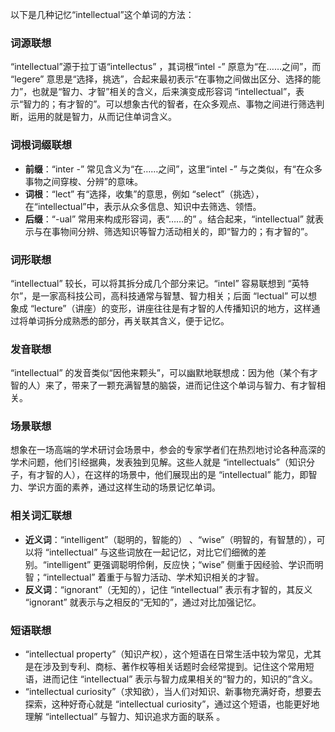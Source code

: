 以下是几种记忆“intellectual”这个单词的方法：

### 词源联想
“intellectual”源于拉丁语“intellectus” ，其词根“intel -” 原意为“在……之间”，而 “legere” 意思是“选择，挑选”，合起来最初表示“在事物之间做出区分、选择的能力”，也就是“智力、才智”相关的含义，后来演变成形容词 “intellectual”，表示“智力的；有才智的”。可以想象古代的智者，在众多观点、事物之间进行筛选判断，运用的就是智力，从而记住单词含义。

### 词根词缀联想
- **前缀**：“inter -” 常见含义为“在……之间”，这里“intel -” 与之类似，有“在众多事物之间穿梭、分辨”的意味。
 - **词根**：“lect” 有“选择，收集”的意思，例如 “select”（挑选），在“intellectual”中，表示从众多信息、知识中去筛选、领悟。
 - **后缀**：“-ual” 常用来构成形容词，表“……的” 。结合起来，“intellectual” 就表示与在事物间分辨、筛选知识等智力活动相关的，即“智力的；有才智的”。 

### 词形联想
“intellectual” 较长，可以将其拆分成几个部分来记。“intel” 容易联想到 “英特尔”，是一家高科技公司，高科技通常与智慧、智力相关；后面 “lectual” 可以想象成 “lecture”（讲座）的变形，讲座往往是有才智的人传播知识的地方，这样通过将单词拆分成熟悉的部分，再关联其含义，便于记忆。 

### 发音联想
“intellectual” 的发音类似“因他来颗头”，可以幽默地联想成：因为他（某个有才智的人）来了，带来了一颗充满智慧的脑袋，进而记住这个单词与智力、有才智相关。 

### 场景联想
想象在一场高端的学术研讨会场景中，参会的专家学者们在热烈地讨论各种高深的学术问题，他们引经据典，发表独到见解。这些人就是 “intellectuals”（知识分子，有才智的人），在这样的场景中，他们展现出的是 “intellectual” 能力，即智力、学识方面的素养，通过这样生动的场景记忆单词。 

### 相关词汇联想
 - **近义词**：“intelligent”（聪明的，智能的） 、“wise”（明智的，有智慧的），可以将 “intellectual” 与这些词放在一起记忆，对比它们细微的差别。“intelligent” 更强调聪明伶俐，反应快；“wise” 侧重于因经验、学识而明智；“intellectual” 着重于与智力活动、学术知识相关的才智。
 - **反义词**：“ignorant”（无知的），记住 “intellectual” 表示有才智的，其反义 “ignorant” 就表示与之相反的“无知的”，通过对比加强记忆。 

### 短语联想
 - “intellectual property”（知识产权），这个短语在日常生活中较为常见，尤其是在涉及到专利、商标、著作权等相关话题时会经常提到。记住这个常用短语，进而记住 “intellectual” 表示与智力成果相关的“智力的，知识的”含义。 
 - “intellectual curiosity”（求知欲），当人们对知识、新事物充满好奇，想要去探索，这种好奇心就是 “intellectual curiosity”，通过这个短语，也能更好地理解 “intellectual” 与智力、知识追求方面的联系 。 